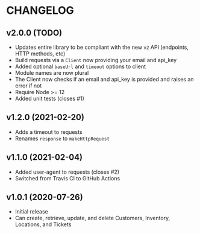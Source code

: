 # CHANGELOG

## v2.0.0 (TODO)

* Updates entire library to be compliant with the new `v2` API (endpoints, HTTP methods, etc)
* Build requests via a `Client` now providing your email and api_key
* Added optional `baseUrl` and `timeout` options to client
* Module names are now plural
* The Client now checks if an email and api_key is provided and raises an error if not
* Require Node >= 12
* Added unit tests (closes #1)

## v1.2.0 (2021-02-20)

* Adds a timeout to requests
* Renames `response` to `makeHttpRequest`

## v1.1.0 (2021-02-04)

* Added user-agent to requests (closes #2)
* Switched from Travis CI to GitHub Actions

## v1.0.1 (2020-07-26)

* Initial release
* Can create, retrieve, update, and delete Customers, Inventory, Locations, and Tickets
